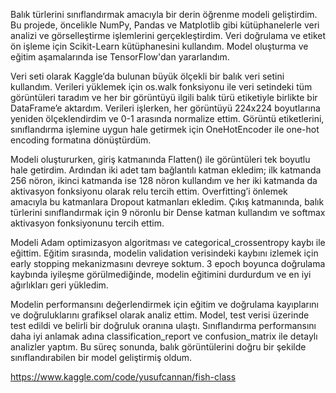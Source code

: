 Balık türlerini sınıflandırmak amacıyla bir derin öğrenme modeli geliştirdim. Bu projede, öncelikle NumPy, Pandas ve Matplotlib gibi kütüphanelerle veri analizi ve görselleştirme işlemlerini gerçekleştirdim. Veri doğrulama ve etiket ön işleme için Scikit-Learn kütüphanesini kullandım. Model oluşturma ve eğitim aşamalarında ise TensorFlow'dan yararlandım.

Veri seti olarak Kaggle’da bulunan büyük ölçekli bir balık veri setini kullandım. Verileri yüklemek için os.walk fonksiyonu ile veri setindeki tüm görüntüleri taradım ve her bir görüntüyü ilgili balık türü etiketiyle birlikte bir DataFrame’e aktardım. Verileri işlerken, her görüntüyü 224x224 boyutlarına yeniden ölçeklendirdim ve 0-1 arasında normalize ettim. Görüntü etiketlerini, sınıflandırma işlemine uygun hale getirmek için OneHotEncoder ile one-hot encoding formatına dönüştürdüm.

Modeli oluştururken, giriş katmanında Flatten() ile görüntüleri tek boyutlu hale getirdim. Ardından iki adet tam bağlantılı katman ekledim; ilk katmanda 256 nöron, ikinci katmanda ise 128 nöron kullandım ve her iki katmanda da aktivasyon fonksiyonu olarak relu tercih ettim. Overfitting’i önlemek amacıyla bu katmanlara Dropout katmanları ekledim. Çıkış katmanında, balık türlerini sınıflandırmak için 9 nöronlu bir Dense katman kullandım ve softmax aktivasyon fonksiyonunu tercih ettim.

Modeli Adam optimizasyon algoritması ve categorical_crossentropy kaybı ile eğittim. Eğitim sırasında, modelin validation verisindeki kaybını izlemek için early stopping mekanizmasını devreye soktum. 3 epoch boyunca doğrulama kaybında iyileşme görülmediğinde, modelin eğitimini durdurdum ve en iyi ağırlıkları geri yükledim.

Modelin performansını değerlendirmek için eğitim ve doğrulama kayıplarını ve doğruluklarını grafiksel olarak analiz ettim. Model, test verisi üzerinde test edildi ve belirli bir doğruluk oranına ulaştı. Sınıflandırma performansını daha iyi anlamak adına classification_report ve confusion_matrix ile detaylı analizler yaptım. Bu süreç sonunda, balık görüntülerini doğru bir şekilde sınıflandırabilen bir model geliştirmiş oldum.

https://www.kaggle.com/code/yusufcannan/fish-class
